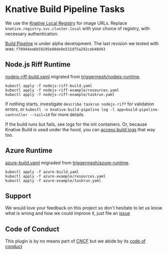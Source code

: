 # Knative Build Pipeline Tasks

We use the [Knative Local Registry](https://github.com/triggermesh/knative-local-registry) for image URLs.
Replace `knative.registry.svc.cluster.local` with your choice of registry, with necessary authentication.

[Build Pipeline](https://github.com/knative/build-pipeline) is under alpha development.
The last revision we tested with was: `f70944ea6b59295e80de9e531df5a292ceb48d43`



## Node.js Riff Runtime

[nodejs-riff-build.yaml](./nodejs-riff-build.yaml) migrated from [triggermesh/nodejs-runtime](https://github.com/triggermesh/nodejs-runtime/blob/master/knative-build-template.yaml).

```
kubectl apply -f nodejs-riff-build.yaml
kubectl apply -f nodejs-riff-example/resources.yaml
kubectl apply -f nodejs-riff-example/taskrun.yaml
```

If nothing starts, investigate `describe taskrun nodejs-riff` for validation errors, or `kubectl -n knative-build-pipeline log -l app=build-pipeline-controller --tail=10` for more details.

If the build runs but fails, see logs for the init containers. Or, because Knative Build is used under the hood, you can [access build logs](https://github.com/knative/docs/blob/master/serving/accessing-logs.md) that way too.

## Azure Runtime

[azure-build.yaml](./azure-build.yaml) migraded from [triggermesh/azure-runtime](https://github.com/triggermesh/azure-runtime/blob/master/knative-build-template.yaml).

```
kubectl apply -f azure-build.yaml
kubectl apply -f azure-example/resources.yaml
kubectl apply -f azure-example/taskrun.yaml
```

## Support

We would love your feedback on this project so don't hesitate to let us know what is wrong and how we could improve it, just file an [issue](https://github.com/triggermesh/charts/issues/new)

## Code of Conduct

This plugin is by no means part of [CNCF](https://www.cncf.io/) but we abide by its [code of conduct](https://github.com/cncf/foundation/blob/master/code-of-conduct.md)
